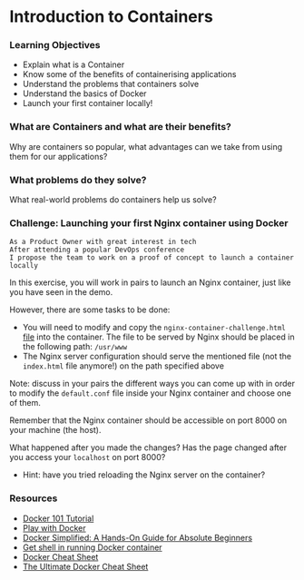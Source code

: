 # Introduction to Containers

### Learning Objectives
- Explain what is a Container
- Know some of the benefits of containerising applications
- Understand the problems that containers solve
- Understand the basics of Docker
- Launch your first container locally!

### What are Containers and what are their benefits?

Why are containers so popular, what advantages can we take from using them for our applications?

### What problems do they solve?

What real-world problems do containers help us solve?

### Challenge: Launching your first Nginx container using Docker
```
As a Product Owner with great interest in tech
After attending a popular DevOps conference
I propose the team to work on a proof of concept to launch a container locally
```

In this exercise, you will work in pairs to launch an Nginx container, just like you have seen in the demo.

However, there are some tasks to be done:
- You will need to modify and copy the `nginx-container-challenge.html` [file](https://github.com/makersacademy/devops-course/blob/main/workshops/week-1/nginx-container-challenge.html) into the container. The file to be served by Nginx should be placed in the following path: `/usr/www`
- The Nginx server configuration should serve the mentioned file (not the `index.html` file anymore!) on the path specified above

Note: discuss in your pairs the different ways you can come up with in order to modify the `default.conf` file
inside your Nginx container and choose one of them.

Remember that the Nginx container should be accessible on port 8000 on your machine (the host).

What happened after you made the changes? Has the page changed after you access your `localhost` on port 8000?
- Hint: have you tried reloading the Nginx server on the container?


### Resources
- [Docker 101 Tutorial](https://www.docker.com/101-tutorial)
- [Play with Docker](https://training.play-with-docker.com/)
- [Docker Simplified: A Hands-On Guide for Absolute Beginners](https://www.freecodecamp.org/news/docker-simplified-96639a35ff36/)
- [Get shell in running Docker container](https://ma.ttias.be/get-shell-running-docker-container/)
- [Docker Cheat Sheet](https://github.com/wsargent/docker-cheat-sheet)
- [The Ultimate Docker Cheat Sheet](https://dockerlabs.collabnix.com/docker/cheatsheet/)
